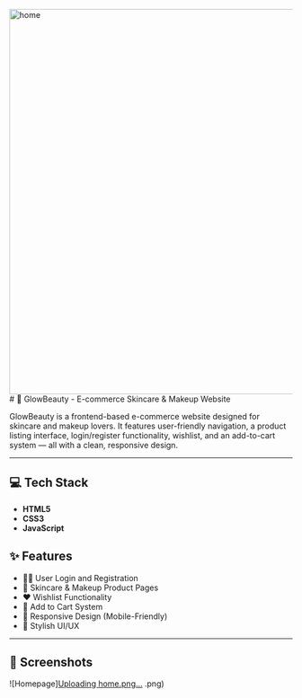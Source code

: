 <img width="1366" height="686" alt="home" src="https://github.com/user-attachments/assets/86df7572-3657-4a28-8e0c-26727b9808a1" /># 🌟 GlowBeauty - E-commerce Skincare & Makeup Website

GlowBeauty is a frontend-based e-commerce website designed for skincare and makeup lovers. It features user-friendly navigation, a product listing interface, login/register functionality, wishlist, and an add-to-cart system — all with a clean, responsive design.

---

## 💻 Tech Stack

- **HTML5**
- **CSS3**
- **JavaScript**
## ✨ Features

- 👩‍💻 User Login and Registration
- 💅 Skincare & Makeup Product Pages
- ❤️ Wishlist Functionality
- 🛒 Add to Cart System
- 📱 Responsive Design (Mobile-Friendly)
- 🎨 Stylish UI/UX

---

## 📸 Screenshots
![Homepage][Uploading home.png…]()
.png)





  
